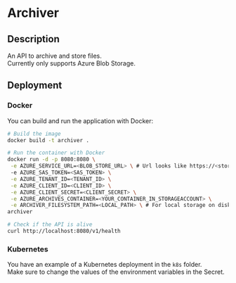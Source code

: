 # Archiver

## Description

An API to archive and store files.  
Currently only supports Azure Blob Storage.

## Deployment

### Docker

You can build and run the application with Docker:

```bash
# Build the image
docker build -t archiver .

# Run the container with Docker
docker run -d -p 8080:8080 \
 -e AZURE_SERVICE_URL=<BLOB_STORE_URL> \ # Url looks like https://<storageaccount>.blob.core.windows.net
 -e AZURE_SAS_TOKEN=<SAS_TOKEN> \
 -e AZURE_TENANT_ID=<TENANT_ID> \
 -e AZURE_CLIENT_ID=<CLIENT_ID> \
 -e AZURE_CLIENT_SECRET=<CLIENT_SECRET> \
 -e AZURE_ARCHIVES_CONTAINER=<YOUR_CONTAINER_IN_STORAGEACCOUNT> \
 -e ARCHIVER_FILESYSTEM_PATH=<LOCAL_PATH> \ # For local storage on disk
archiver

# Check if the API is alive
curl http://localhost:8080/v1/health
```

### Kubernetes

You have an example of a Kubernetes deployment in the `k8s` folder.  
Make sure to change the values of the environment variables in the Secret.
